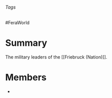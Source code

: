 ###### Tags

#FeraWorld

# Summary
The military leaders of the [[Friebruck (Nation)]].

# Members
- 